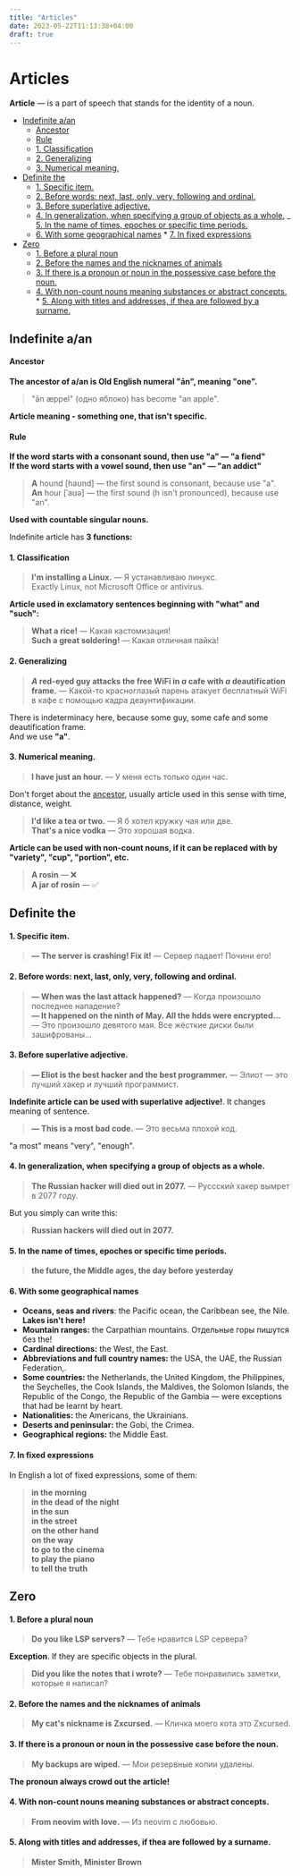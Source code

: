 ```yaml
---
title: "Articles"
date: 2023-05-22T11:13:38+04:00
draft: true
---
```

# Articles

**Article** — is a part of speech that stands for the identity of a noun.

- [Indefinite a/an](#indefinite-aan)
  - [Ancestor](#ancestor)
  - [Rule](#rule)
  - [1. Classification](#1-classification)
  - [2. Generalizing](#2-generalizing)
  - [3. Numerical meaning.](#3-numerical-meaning)
- [Definite the](#definite-the)
  - [1. Specific item.](#1-specific-item)
  - [2. Before words: next, last, only, very, following and ordinal.](#2-before-words-next-last-only-very-following-and-ordinal)
  - [3. Before superlative adjective.](#3-before-superlative-adjective)
  - [4. In generalization, when specifying a group of objects as a whole.](#4-in-generalization-when-specifying-a-group-of-objects-as-a-whole)
    \_ [5. In the name of times, epoches or specific time periods.](#5-in-the-name-of-times-epoches-or-specific-time-periods)
  - [6. With some geographical names](#6-with-some-geographical-names) \* [7. In fixed expressions](#7-in-fixed-expressions)
- [Zero](#zero)
  - [1. Before a plural noun](#1-before-a-plural-noun)
  - [2. Before the names and the nicknames of animals](#2-before-the-names-and-the-nicknames-of-animals)
  - [3. If there is a pronoun or noun in the possessive case before the noun.](#3-if-there-is-a-pronoun-or-noun-in-the-possessive-case-before-the-noun)
  - [4. With non-count nouns meaning substances or abstract concepts.](#4-with-non-count-nouns-meaning-substances-or-abstract-concepts) \* [5. Along with titles and addresses, if thea are followed by a surname.](#5-along-with-titles-and-addresses-if-thea-are-followed-by-a-surname)

## Indefinite a/an

#### Ancestor

**The ancestor of a/an is Old English numeral "ān", meaning "one".**

> "ān æppel" (одно яблоко) has become "an apple".

**Article meaning - something one, that isn't specific.**

#### Rule

**If the word starts with a consonant sound, then use "a" — "a fiend"  
If the word starts with a vowel sound, then use "an" — "an addict"**

> **A** hound [haʊnd] — the first sound is consonant, because use "а".  
> **An** hour [ˈaʊə] — the first sound (h isn't pronounced), because use "an".

**Used with countable singular nouns.**

Indefinite article has **3 functions:**

#### 1. Classification

> **I'm installing a Linux.** — Я устанавливаю линукс.  
> Exactly Linux, not Microsoft Office or antivirus.

**Article used in exclamatory sentences beginning with "what" and "such":**

> **What a rice!** — Какая кастомизация!  
> **Such a great soldering!** — Какая отличная пайка!

#### 2. Generalizing

> **_A_ red-eyed guy attacks the free WiFi in _a_ cafe with _a_ deautification frame.** — Какой-то красноглазый парень атакует бесплатный WiFi в кафе с помощью кадра деаунтификации.

There is indeterminacy here, because some guy, some cafe and some deautification frame.  
And we use **"а"**.

#### 3. Numerical meaning.

> **I have just an hour.** — У меня есть только один час.

Don't forget about the [ancestor](#ancestor), usually article used in this sense with time, distance, weight.

> **I'd like a tea or two.** — Я б хотел кружку чая или две.  
> **That's a nice vodka** — Это хорошая водка.

**Article can be used with non-count nouns, if it can be replaced with by "variety", "cup", "portion", etc.**

> **A rosin** — ❌️  
> **A jar of rosin** — ✅️

## Definite the

#### 1. Specific item.

> **— The server is crashing! Fix it!** — Сервер падает! Почини его!

#### 2. Before words: next, last, only, very, following and ordinal.

> **— When was the last attack happened?** — Когда произошло последнее нападение?  
> **— It happened on the ninth of May. All the hdds were encrypted...** — Это произошло девятого мая. Все жёсткие диски были зашифрованы...

#### 3. Before superlative adjective.

> **— Eliot is the best hacker and the best programmer.** — Элиот — это лучший хакер и лучший программист.

**Indefinite article can be used with superlative adjective!**. It changes meaning of sentence.

> **— This is a most bad code.** — Это весьма плохой код.

"a most" means "very", "enough".

#### 4. In generalization, when specifying a group of objects as a whole.

> **The Russian hacker will died out in 2077.** — Руссский хакер вымрет в 2077 году.

But you simply can write this:

> **Russian hackers will died out in 2077.**

#### 5. In the name of times, epoches or specific time periods.

> **the future, the Middle ages, the day before yesterday**

#### 6. With some geographical names

- **Oceans, seas and rivers**: the Pacific ocean, the Caribbean see, the Nile. **Lakes isn't here!**
- **Mountain ranges:** the Carpathian mountains. Отдельные горы пишутся без the!
- **Cardinal directions:** the West, the East.
- **Abbreviations and full country names:** the USA, the UAE, the Russian Federation,.
- **Some countries:** the Netherlands, the United Kingdom, the Philippines, the Seychelles, the Cook Islands, the Maldives, the Solomon Islands, the Republic of the Congo, the Republic of the Gambia — were exceptions that had be learnt by heart.
- **Nationalities:** the Americans, the Ukrainians.
- **Deserts and peninsular:** the Gobi, the Crimea.
- **Geographical regions:** the Middle East.

#### 7. In fixed expressions

In English a lot of fixed expressions, some of them:

> **in the morning  
> in the dead of the night  
> in the sun  
> in the street  
> on the other hand  
> on the way  
> to go to the cinema  
> to play the piano  
> to tell the truth**

## Zero

#### 1. Before a plural noun

> **Do you like LSP servers?** — Тебе нравится LSP сервера?

**Exception**. If they are specific objects in the plural.

> **Did you like the notes that i wrote?** — Тебе понравились заметки, которые я написал?

#### 2. Before the names and the nicknames of animals

> **My cat's nickname is Zxcursed.** — Кличка моего кота это Zxcursed.

#### 3. If there is a pronoun or noun in the possessive case before the noun.

> **My backups are wiped.** — Мои резервные копии удалены.

**The pronoun always crowd out the article!**

#### 4. With non-count nouns meaning substances or abstract concepts.

> **From neovim with love.** — Из neovim с любовью.

#### 5. Along with titles and addresses, if thea are followed by a surname.

> **Mister Smith, Minister Brown**
